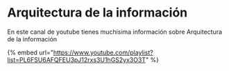 # Arquitectura de la información

En este canal de youtube tienes muchísima información sobre Arquitectura de la información

{% embed url="https://www.youtube.com/playlist?list=PL6FSU6AFQFEU3pJ12rxs3U1hGS2yx3O3T" %}



